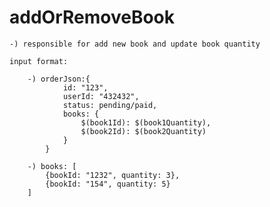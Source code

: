 # addOrRemoveBook

    -) responsible for add new book and update book quantity

    input format:

        -) orderJson:{
                id: "123",
                userId: "432432",
                status: pending/paid,
                books: {
                    $(book1Id): $(book1Quantity),
                    $(book2Id): $(book2Quantity)
                }
            }

        -) books: [
            {bookId: "1232", quantity: 3},
            {bookId: "154", quantity: 5}
        ]
